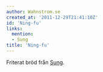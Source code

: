 ```yaml
---
author: Wahnstrom.se
created_at: '2011-12-29T21:41:10Z'
id: 'Ning-fu'
links:
  mention:
  - Sung
title: 'Ning-fu'
---
```


Friterat bröd från [Sung].

  [Sung]: Sung